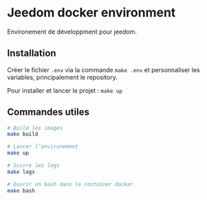 # Jeedom docker environment

Environement de développment pour jeedom.

## Installation

Créer le fichier `.env` via la commande `make .env` et personnaliser les variables, principalement le repository.

Pour installer et lancer le projet : `make up`

## Commandes utiles

```bash
# Build les images
make build
```

```bash
# Lancer l’environement
make up
```

```bash
# Suivre les logs
make logs
```

```bash
# Ouvrir un bash dans le container docker
make bash
```
